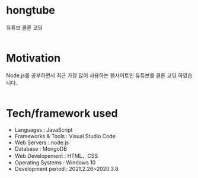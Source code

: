 # hongtube
유튜브 클론 코딩
<br>
<br>
# Motivation
Node.js를 공부하면서 최근 가장 많이 사용하는 웹사이트인 유튜브를 클론 코딩 하였습니다.
<br>
<br>
# Tech/framework used

- Languages          : JavaScript
- Frameworks & Tools : Visual Studio Code
- Web Servers        : node.js
- Database           : MongoDB
- Web Developement   : HTML、CSS
- Operating Systems  : Windows 10
- Development period : 2021.2.26~2020.3.8
<br>
